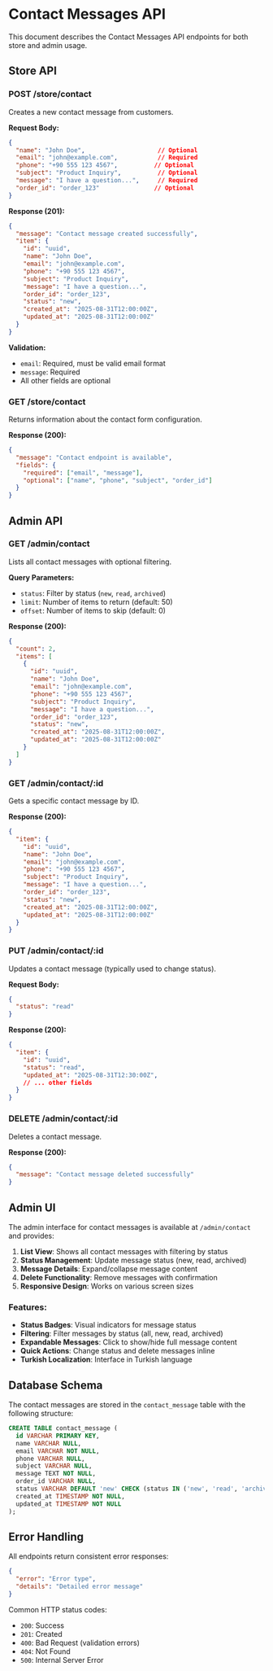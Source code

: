 # Contact Messages API

This document describes the Contact Messages API endpoints for both store and admin usage.

## Store API

### POST /store/contact

Creates a new contact message from customers.

**Request Body:**
```json
{
  "name": "John Doe",                    // Optional
  "email": "john@example.com",           // Required
  "phone": "+90 555 123 4567",          // Optional
  "subject": "Product Inquiry",          // Optional
  "message": "I have a question...",     // Required
  "order_id": "order_123"               // Optional
}
```

**Response (201):**
```json
{
  "message": "Contact message created successfully",
  "item": {
    "id": "uuid",
    "name": "John Doe",
    "email": "john@example.com",
    "phone": "+90 555 123 4567",
    "subject": "Product Inquiry",
    "message": "I have a question...",
    "order_id": "order_123",
    "status": "new",
    "created_at": "2025-08-31T12:00:00Z",
    "updated_at": "2025-08-31T12:00:00Z"
  }
}
```

**Validation:**
- `email`: Required, must be valid email format
- `message`: Required
- All other fields are optional

### GET /store/contact

Returns information about the contact form configuration.

**Response (200):**
```json
{
  "message": "Contact endpoint is available",
  "fields": {
    "required": ["email", "message"],
    "optional": ["name", "phone", "subject", "order_id"]
  }
}
```

## Admin API

### GET /admin/contact

Lists all contact messages with optional filtering.

**Query Parameters:**
- `status`: Filter by status (`new`, `read`, `archived`)
- `limit`: Number of items to return (default: 50)
- `offset`: Number of items to skip (default: 0)

**Response (200):**
```json
{
  "count": 2,
  "items": [
    {
      "id": "uuid",
      "name": "John Doe",
      "email": "john@example.com",
      "phone": "+90 555 123 4567",
      "subject": "Product Inquiry",
      "message": "I have a question...",
      "order_id": "order_123",
      "status": "new",
      "created_at": "2025-08-31T12:00:00Z",
      "updated_at": "2025-08-31T12:00:00Z"
    }
  ]
}
```

### GET /admin/contact/:id

Gets a specific contact message by ID.

**Response (200):**
```json
{
  "item": {
    "id": "uuid",
    "name": "John Doe",
    "email": "john@example.com",
    "phone": "+90 555 123 4567",
    "subject": "Product Inquiry",
    "message": "I have a question...",
    "order_id": "order_123",
    "status": "new",
    "created_at": "2025-08-31T12:00:00Z",
    "updated_at": "2025-08-31T12:00:00Z"
  }
}
```

### PUT /admin/contact/:id

Updates a contact message (typically used to change status).

**Request Body:**
```json
{
  "status": "read"
}
```

**Response (200):**
```json
{
  "item": {
    "id": "uuid",
    "status": "read",
    "updated_at": "2025-08-31T12:30:00Z",
    // ... other fields
  }
}
```

### DELETE /admin/contact/:id

Deletes a contact message.

**Response (200):**
```json
{
  "message": "Contact message deleted successfully"
}
```

## Admin UI

The admin interface for contact messages is available at `/admin/contact` and provides:

1. **List View**: Shows all contact messages with filtering by status
2. **Status Management**: Update message status (new, read, archived)
3. **Message Details**: Expand/collapse message content
4. **Delete Functionality**: Remove messages with confirmation
5. **Responsive Design**: Works on various screen sizes

### Features:

- **Status Badges**: Visual indicators for message status
- **Filtering**: Filter messages by status (all, new, read, archived)
- **Expandable Messages**: Click to show/hide full message content
- **Quick Actions**: Change status and delete messages inline
- **Turkish Localization**: Interface in Turkish language

## Database Schema

The contact messages are stored in the `contact_message` table with the following structure:

```sql
CREATE TABLE contact_message (
  id VARCHAR PRIMARY KEY,
  name VARCHAR NULL,
  email VARCHAR NOT NULL,
  phone VARCHAR NULL,
  subject VARCHAR NULL,
  message TEXT NOT NULL,
  order_id VARCHAR NULL,
  status VARCHAR DEFAULT 'new' CHECK (status IN ('new', 'read', 'archived')),
  created_at TIMESTAMP NOT NULL,
  updated_at TIMESTAMP NOT NULL
);
```

## Error Handling

All endpoints return consistent error responses:

```json
{
  "error": "Error type",
  "details": "Detailed error message"
}
```

Common HTTP status codes:
- `200`: Success
- `201`: Created
- `400`: Bad Request (validation errors)
- `404`: Not Found
- `500`: Internal Server Error
